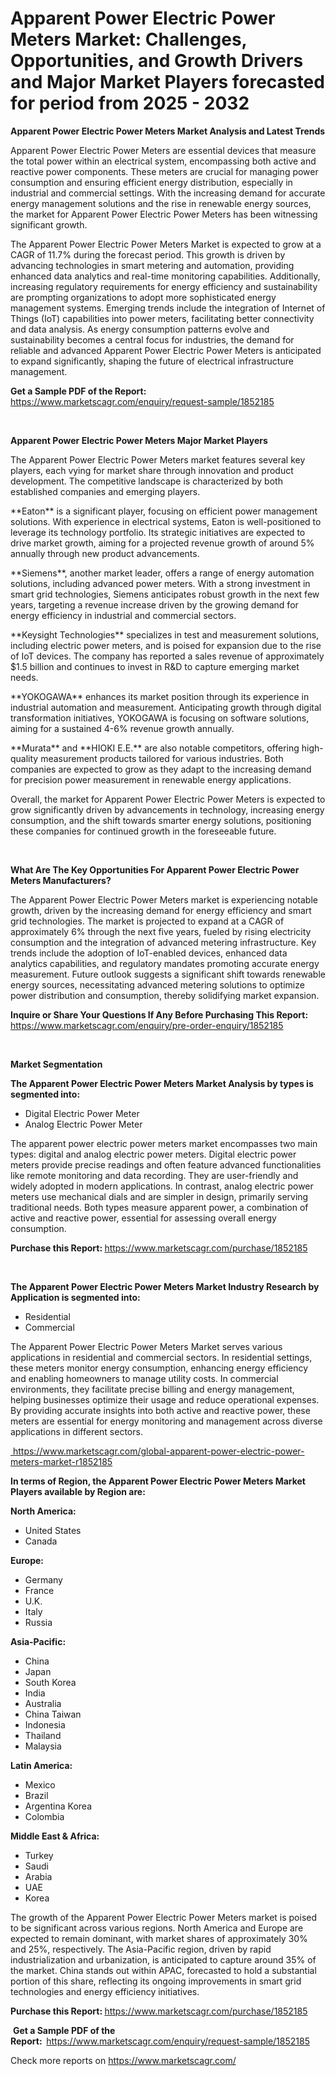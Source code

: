 <p><h1>Apparent Power Electric Power Meters Market: Challenges, Opportunities, and Growth Drivers and Major Market Players forecasted for period from 2025 - 2032</h1></p><p><strong>Apparent Power Electric Power Meters Market Analysis and Latest Trends</strong></p>
<p><p>Apparent Power Electric Power Meters are essential devices that measure the total power within an electrical system, encompassing both active and reactive power components. These meters are crucial for managing power consumption and ensuring efficient energy distribution, especially in industrial and commercial settings. With the increasing demand for accurate energy management solutions and the rise in renewable energy sources, the market for Apparent Power Electric Power Meters has been witnessing significant growth.</p><p>The Apparent Power Electric Power Meters Market is expected to grow at a CAGR of 11.7% during the forecast period. This growth is driven by advancing technologies in smart metering and automation, providing enhanced data analytics and real-time monitoring capabilities. Additionally, increasing regulatory requirements for energy efficiency and sustainability are prompting organizations to adopt more sophisticated energy management systems. Emerging trends include the integration of Internet of Things (IoT) capabilities into power meters, facilitating better connectivity and data analysis. As energy consumption patterns evolve and sustainability becomes a central focus for industries, the demand for reliable and advanced Apparent Power Electric Power Meters is anticipated to expand significantly, shaping the future of electrical infrastructure management.</p></p>
<p><strong>Get a Sample PDF of the Report:&nbsp;</strong> <a href="https://www.marketscagr.com/enquiry/request-sample/1852185?utm_campaign=2529&utm_medium=2&utm_source=Github&utm_content=ia&utm_term=27032025&utm_id=apparent-power-electric-power-meters">https://www.marketscagr.com/enquiry/request-sample/1852185</a></p>
<p>&nbsp;</p>
<p><strong>Apparent Power Electric Power Meters Major Market Players</strong></p>
<p><p>The Apparent Power Electric Power Meters market features several key players, each vying for market share through innovation and product development. The competitive landscape is characterized by both established companies and emerging players.</p><p>**Eaton** is a significant player, focusing on efficient power management solutions. With experience in electrical systems, Eaton is well-positioned to leverage its technology portfolio. Its strategic initiatives are expected to drive market growth, aiming for a projected revenue growth of around 5% annually through new product advancements.</p><p>**Siemens**, another market leader, offers a range of energy automation solutions, including advanced power meters. With a strong investment in smart grid technologies, Siemens anticipates robust growth in the next few years, targeting a revenue increase driven by the growing demand for energy efficiency in industrial and commercial sectors.</p><p>**Keysight Technologies** specializes in test and measurement solutions, including electric power meters, and is poised for expansion due to the rise of IoT devices. The company has reported a sales revenue of approximately $1.5 billion and continues to invest in R&D to capture emerging market needs.</p><p>**YOKOGAWA** enhances its market position through its experience in industrial automation and measurement. Anticipating growth through digital transformation initiatives, YOKOGAWA is focusing on software solutions, aiming for a sustained 4-6% revenue growth annually.</p><p>**Murata** and **HIOKI E.E.** are also notable competitors, offering high-quality measurement products tailored for various industries. Both companies are expected to grow as they adapt to the increasing demand for precision power measurement in renewable energy applications.</p><p>Overall, the market for Apparent Power Electric Power Meters is expected to grow significantly driven by advancements in technology, increasing energy consumption, and the shift towards smarter energy solutions, positioning these companies for continued growth in the foreseeable future.</p></p>
<p>&nbsp;</p>
<p><strong>What Are The Key Opportunities For Apparent Power Electric Power Meters Manufacturers?</strong></p>
<p><p>The Apparent Power Electric Power Meters market is experiencing notable growth, driven by the increasing demand for energy efficiency and smart grid technologies. The market is projected to expand at a CAGR of approximately 6% through the next five years, fueled by rising electricity consumption and the integration of advanced metering infrastructure. Key trends include the adoption of IoT-enabled devices, enhanced data analytics capabilities, and regulatory mandates promoting accurate energy measurement. Future outlook suggests a significant shift towards renewable energy sources, necessitating advanced metering solutions to optimize power distribution and consumption, thereby solidifying market expansion.</p></p>
<p><strong>Inquire or Share Your Questions If Any Before Purchasing This Report:</strong> <a href="https://www.marketscagr.com/enquiry/pre-order-enquiry/1852185?utm_campaign=2529&utm_medium=2&utm_source=Github&utm_content=ia&utm_term=27032025&utm_id=apparent-power-electric-power-meters">https://www.marketscagr.com/enquiry/pre-order-enquiry/1852185</a></p>
<p>&nbsp;</p>
<p><strong>Market Segmentation</strong></p>
<p><strong>The Apparent Power Electric Power Meters Market Analysis by types is segmented into:</strong></p>
<p><ul><li>Digital Electric Power Meter</li><li>Analog Electric Power Meter</li></ul></p>
<p><p>The apparent power electric power meters market encompasses two main types: digital and analog electric power meters. Digital electric power meters provide precise readings and often feature advanced functionalities like remote monitoring and data recording. They are user-friendly and widely adopted in modern applications. In contrast, analog electric power meters use mechanical dials and are simpler in design, primarily serving traditional needs. Both types measure apparent power, a combination of active and reactive power, essential for assessing overall energy consumption.</p></p>
<p><strong>Purchase this Report:&nbsp;</strong><a href="https://www.marketscagr.com/purchase/1852185?utm_campaign=2529&utm_medium=2&utm_source=Github&utm_content=ia&utm_term=27032025&utm_id=apparent-power-electric-power-meters">https://www.marketscagr.com/purchase/1852185</a></p>
<p>&nbsp;</p>
<p><strong>The Apparent Power Electric Power Meters Market Industry Research by Application is segmented into:</strong></p>
<p><ul><li>Residential</li><li>Commercial</li></ul></p>
<p><p>The Apparent Power Electric Power Meters Market serves various applications in residential and commercial sectors. In residential settings, these meters monitor energy consumption, enhancing energy efficiency and enabling homeowners to manage utility costs. In commercial environments, they facilitate precise billing and energy management, helping businesses optimize their usage and reduce operational expenses. By providing accurate insights into both active and reactive power, these meters are essential for energy monitoring and management across diverse applications in different sectors.</p></p>
<p><a href="https://www.marketscagr.com/global-apparent-power-electric-power-meters-market-r1852185?utm_campaign=2529&utm_medium=2&utm_source=Github&utm_content=ia&utm_term=27032025&utm_id=apparent-power-electric-power-meters">&nbsp;https://www.marketscagr.com/global-apparent-power-electric-power-meters-market-r1852185</a></p>
<p><strong>In terms of Region, the Apparent Power Electric Power Meters Market Players available by Region are:</strong></p>
<p>
    <p> <strong> North America: </strong>
        <ul>
            <li>United States</li>
            <li>Canada</li>
        </ul>
        </p> 
    <p> <strong> Europe: </strong>
        <ul>
            <li>Germany</li>
            <li>France</li>
            <li>U.K.</li>
            <li>Italy</li>
            <li>Russia</li>
        </ul>
        </p> 
    <p> <strong> Asia-Pacific: </strong>
        <ul>
            <li>China</li>
            <li>Japan</li>
            <li>South Korea</li>
            <li>India</li>
            <li>Australia</li>
            <li>China Taiwan</li>
            <li>Indonesia</li>
            <li>Thailand</li>
            <li>Malaysia</li>
        </ul>
        </p> 
    <p> <strong> Latin America: </strong>
        <ul>
            <li>Mexico</li>
            <li>Brazil</li>
            <li>Argentina Korea</li>
            <li>Colombia</li>
        </ul>
        </p> 
    <p> <strong> Middle East & Africa: </strong>
        <ul>
            <li>Turkey</li>
            <li>Saudi</li>
            <li>Arabia</li>
            <li>UAE</li>
            <li>Korea</li>
        </ul>
    </p>
    </p>
<p><p>The growth of the Apparent Power Electric Power Meters market is poised to be significant across various regions. North America and Europe are expected to remain dominant, with market shares of approximately 30% and 25%, respectively. The Asia-Pacific region, driven by rapid industrialization and urbanization, is anticipated to capture around 35% of the market. China stands out within APAC, forecasted to hold a substantial portion of this share, reflecting its ongoing improvements in smart grid technologies and energy efficiency initiatives.</p></p>
<p><strong>Purchase this Report: </strong><a href="https://www.marketscagr.com/purchase/1852185?utm_campaign=2529&utm_medium=2&utm_source=Github&utm_content=ia&utm_term=27032025&utm_id=apparent-power-electric-power-meters">https://www.marketscagr.com/purchase/1852185</a></p>
<p>&nbsp;<strong>Get a Sample PDF of the Report:&nbsp;&nbsp;</strong><a href="https://www.marketscagr.com/enquiry/request-sample/1852185?utm_campaign=2529&utm_medium=2&utm_source=Github&utm_content=ia&utm_term=27032025&utm_id=apparent-power-electric-power-meters">https://www.marketscagr.com/enquiry/request-sample/1852185</a></p>
<p><strong></strong></p>
<p>Check more reports on <a href="https://www.marketscagr.com/?utm_campaign=2529&utm_medium=2&utm_source=Github&utm_content=ia&utm_term=27032025&utm_id=apparent-power-electric-power-meters">https://www.marketscagr.com/</a></p>